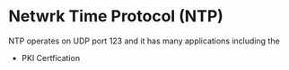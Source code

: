 # Netwrk Time Protocol (NTP)


NTP operates on UDP port 123 and it has many applications including the

* PKI Certfication
